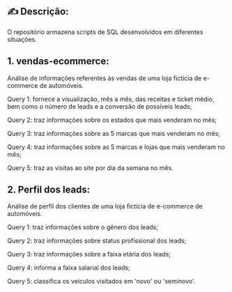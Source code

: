 
## ✍️  Descrição: 

O repositório armazena scripts de SQL desenvolvidos em diferentes situações.  

 ## 1. vendas-ecommerce:
   Análise de informações referentes às vendas de uma loja fictícia de e-commerce de automóveis.
   
   Query 1: fornece a visualização, mês a mês, das receitas e ticket médio, bem como o número de leads e a conversão de possíveis leads; 

   Query 2: traz informações sobre os estados que mais venderam no mês;

   Query 3: traz informações sobre as 5 marcas que mais venderam no mês;
   
   Query 4: traz informações sobre as 5 marcas e lojas que mais venderam no mês;

   Query 5: traz as visitas ao site por dia da semana no mês.


## 2. Perfil dos leads:
   Análise de perfil dos clientes de uma loja fictícia de e-commerce de automóveis.
   
   Query 1: traz informações sobre o gênero dos leads;

   Query 2: traz informações sobre status profissional dos leads;

   Query 3: traz informações sobre a faixa etária dos leads;

   Query 4: informa a faixa salarial dos leads;

   Query 5: classifica os veículos visitados em 'novo' ou 'seminovo'.

